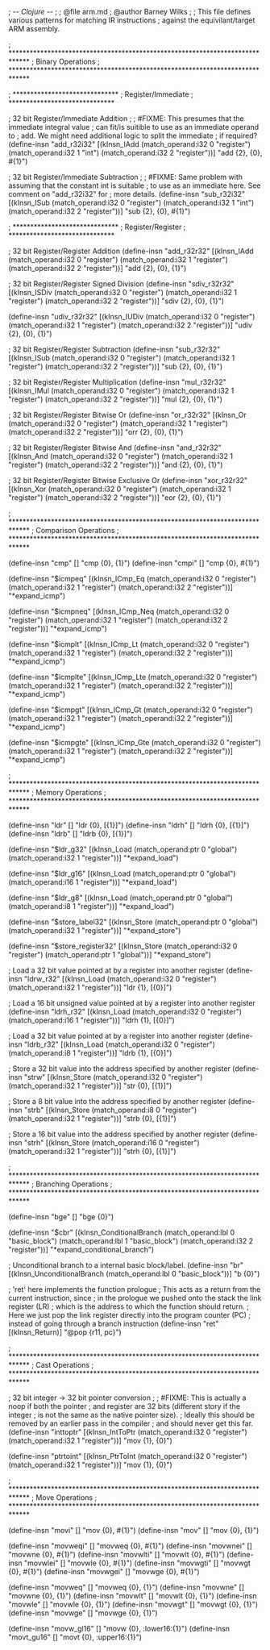 ; -*- Clojure -*-
;
; @file arm.md
; @author Barney Wilks
;
; This file defines various patterns for matching IR instructions
; against the equivilant/target ARM assembly.

; *****************************************************************************
;                             Binary Operations
; *****************************************************************************

; ******************************
;      Register/Immediate
; ******************************

; 32 bit Register/Immediate Addition
;
; #FIXME: This presumes that the immediate integral value
;         can fit/is suitible to use as an immediate operand to
;         add. We might need additional logic to split the immediate
;         if required?
(define-insn "add_r32i32"
	[(kInsn_IAdd
		(match_operand:i32 0 "register")
		(match_operand:i32 1 "int")
		(match_operand:i32 2 "register"))]
	"add {2}, {0}, #{1}")

; 32 bit Register/Immediate Subtraction
;
; #FIXME: Same problem with assuming that the constant int is suitable
;         to use as an immediate here. See comment on "add_r32i32" for
;         more details.
(define-insn "sub_r32i32"
	[(kInsn_ISub
		(match_operand:i32 0 "register")
		(match_operand:i32 1 "int")
		(match_operand:i32 2 "register"))]
	"sub {2}, {0}, #{1}")

; ******************************
;      Register/Register
; ******************************

; 32 bit Register/Register Addition
(define-insn "add_r32r32"
	[(kInsn_IAdd
		(match_operand:i32 0 "register")
		(match_operand:i32 1 "register")
		(match_operand:i32 2 "register"))]
	"add {2}, {0}, {1}")

; 32 bit Register/Register Signed Division
(define-insn "sdiv_r32r32"
	[(kInsn_ISDiv
		(match_operand:i32 0 "register")
		(match_operand:i32 1 "register")
		(match_operand:i32 2 "register"))]
	"sdiv {2}, {0}, {1}")

(define-insn "udiv_r32r32"
	[(kInsn_IUDiv
		(match_operand:i32 0 "register")
		(match_operand:i32 1 "register")
		(match_operand:i32 2 "register"))]
	"udiv {2}, {0}, {1}")

; 32 bit Register/Register Subtraction
(define-insn "sub_r32r32"
	[(kInsn_ISub
		(match_operand:i32 0 "register")
		(match_operand:i32 1 "register")
		(match_operand:i32 2 "register"))]
	"sub {2}, {0}, {1}")

; 32 bit Register/Register Multiplication
(define-insn "mul_r32r32"
	[(kInsn_IMul
		(match_operand:i32 0 "register")
		(match_operand:i32 1 "register")
		(match_operand:i32 2 "register"))]
	"mul {2}, {0}, {1}")

; 32 bit Register/Register Bitwise Or
(define-insn "or_r32r32"
	[(kInsn_Or
		(match_operand:i32 0 "register")
		(match_operand:i32 1 "register")
		(match_operand:i32 2 "register"))]
	"orr {2}, {0}, {1}")

; 32 bit Register/Register Bitwise And
(define-insn "and_r32r32"
	[(kInsn_And
		(match_operand:i32 0 "register")
		(match_operand:i32 1 "register")
		(match_operand:i32 2 "register"))]
	"and {2}, {0}, {1}")

; 32 bit Register/Register Bitwise Exclusive Or
(define-insn "xor_r32r32"
	[(kInsn_Xor
		(match_operand:i32 0 "register")
		(match_operand:i32 1 "register")
		(match_operand:i32 2 "register"))]
	"eor {2}, {0}, {1}")

; *****************************************************************************
;                             Comparison Operations
; *****************************************************************************

(define-insn "cmp"  [] "cmp {0}, {1}")
(define-insn "cmpi" [] "cmp {0}, #{1}")

(define-insn "$icmpeq"
	[(kInsn_ICmp_Eq
		(match_operand:i32 0 "register")
		(match_operand:i32 1 "register")
		(match_operand:i32 2 "register"))]
	"*expand_icmp")

(define-insn "$icmpneq"
	[(kInsn_ICmp_Neq
		(match_operand:i32 0 "register")
		(match_operand:i32 1 "register")
		(match_operand:i32 2 "register"))]
	"*expand_icmp")

(define-insn "$icmplt"
	[(kInsn_ICmp_Lt
		(match_operand:i32 0 "register")
		(match_operand:i32 1 "register")
		(match_operand:i32 2 "register"))]
	"*expand_icmp")

(define-insn "$icmplte"
	[(kInsn_ICmp_Lte
		(match_operand:i32 0 "register")
		(match_operand:i32 1 "register")
		(match_operand:i32 2 "register"))]
	"*expand_icmp")

(define-insn "$icmpgt"
	[(kInsn_ICmp_Gt
		(match_operand:i32 0 "register")
		(match_operand:i32 1 "register")
		(match_operand:i32 2 "register"))]
	"*expand_icmp")

(define-insn "$icmpgte"
	[(kInsn_ICmp_Gte
		(match_operand:i32 0 "register")
		(match_operand:i32 1 "register")
		(match_operand:i32 2 "register"))]
	"*expand_icmp")

; *****************************************************************************
;                             Memory Operations
; *****************************************************************************

(define-insn "ldr" [] "ldr {0}, [{1}]")
(define-insn "ldrh" [] "ldrh {0}, [{1}]")
(define-insn "ldrb" [] "ldrb {0}, [{1}]")

(define-insn "$ldr_g32"
	[(kInsn_Load
		(match_operand:ptr 0 "global")
		(match_operand:i32 1 "register"))]
	"*expand_load")

(define-insn "$ldr_g16"
	[(kInsn_Load
		(match_operand:ptr 0 "global")
		(match_operand:i16 1 "register"))]
	"*expand_load")

(define-insn "$ldr_g8"
	[(kInsn_Load
		(match_operand:ptr 0 "global")
		(match_operand:i8 1 "register"))]
	"*expand_load")

(define-insn "$store_label32"
	[(kInsn_Store
		(match_operand:ptr 0 "global")
		(match_operand:i32 1 "register"))]
	"*expand_store")

(define-insn "$store_register32"
	[(kInsn_Store
		(match_operand:i32 0 "register")
		(match_operand:ptr 1 "global"))]
	"*expand_store")

; Load a 32 bit value pointed at by a register into another register
(define-insn "ldrw_r32"
	[(kInsn_Load
		(match_operand:i32 0 "register")
		(match_operand:i32 1 "register"))]
	"ldr {1}, [{0}]")

; Load a 16 bit unsigned value pointed at by a register into another register
(define-insn "ldrh_r32"
	[(kInsn_Load
		(match_operand:i32 0 "register")
		(match_operand:i16 1 "register"))]
	"ldrh {1}, [{0}]")

; Load a 32 bit value pointed at by a register into another register
(define-insn "ldrb_r32"
	[(kInsn_Load
		(match_operand:i32 0 "register")
		(match_operand:i8 1 "register"))]
	"ldrb {1}, [{0}]")

; Store a 32 bit value into the address specified by another register
(define-insn "strw"
	[(kInsn_Store
		(match_operand:i32 0 "register")
		(match_operand:i32 1 "register"))]
	"str {0}, [{1}]")

; Store a 8 bit value into the address specified by another register
(define-insn "strb"
	[(kInsn_Store
		(match_operand:i8 0 "register")
		(match_operand:i32 1 "register"))]
	"strb {0}, [{1}]")

; Store a 16 bit value into the address specified by another register
(define-insn "strh"
	[(kInsn_Store
		(match_operand:i16 0 "register")
		(match_operand:i32 1 "register"))]
	"strh {0}, [{1}]")

; *****************************************************************************
;                             Branching Operations
; *****************************************************************************

(define-insn "bge" [] "bge {0}")

(define-insn "$cbr"
	[(kInsn_ConditionalBranch
		(match_operand:lbl 0 "basic_block")
		(match_operand:lbl 1 "basic_block")
		(match_operand:i32 2 "register"))]
	"*expand_conditional_branch")

; Unconditional branch to a internal basic block/label.
(define-insn "br"
	[(kInsn_UnconditionalBranch
		(match_operand:lbl 0 "basic_block"))]
	"b {0}")

; 'ret' here implements the function prologue
; This acts as a return from the current instruction, since
; in the prologue we pushed onto the stack the link register (LR)
; which is the address to which the function should return.
; Here we just pop the link register directly into the program counter (PC)
; instead of going through a branch instruction
(define-insn "ret"
	[(kInsn_Return)]
	"@pop {r11, pc}")

; *****************************************************************************
;                             Cast Operations
; *****************************************************************************

; 32 bit integer -> 32 bit pointer conversion
;
; #FIXME: This is actually a noop if both the pointer
;         and register are 32 bits (different story if the integer
;         is not the same as the native pointer size).
;         Ideally this should be removed by an earlier pass in the compiler
;         and should never get this far.
(define-insn "inttoptr"
	[(kInsn_IntToPtr
		(match_operand:i32 0 "register")
		(match_operand:i32 1 "register"))]
	"mov {1}, {0}")

(define-insn "ptrtoint"
	[(kInsn_PtrToInt
		(match_operand:i32 0 "register")
		(match_operand:i32 1 "register"))]
	"mov {1}, {0}")

; *****************************************************************************
;                             Move Operations
; *****************************************************************************

(define-insn "movi" [] "mov {0}, #{1}")
(define-insn "mov" [] "mov {0}, {1}")

(define-insn "movweqi" [] "movweq {0}, #{1}")
(define-insn "movwnei" [] "movwne {0}, #{1}")
(define-insn "movwlti" [] "movwlt {0}, #{1}")
(define-insn "movwlei" [] "movwle {0}, #{1}")
(define-insn "movwgti" [] "movwgt {0}, #{1}")
(define-insn "movwgei" [] "movwge {0}, #{1}")

(define-insn "movweq" [] "movweq {0}, {1}")
(define-insn "movwne" [] "movwne {0}, {1}")
(define-insn "movwlt" [] "movwlt {0}, {1}")
(define-insn "movwle" [] "movwle {0}, {1}")
(define-insn "movwgt" [] "movwgt {0}, {1}")
(define-insn "movwge" [] "movwge {0}, {1}")

(define-insn "movw_gl16" [] "movw {0}, :lower16:{1}")
(define-insn "movt_gu16" [] "movt {0}, :upper16:{1}")